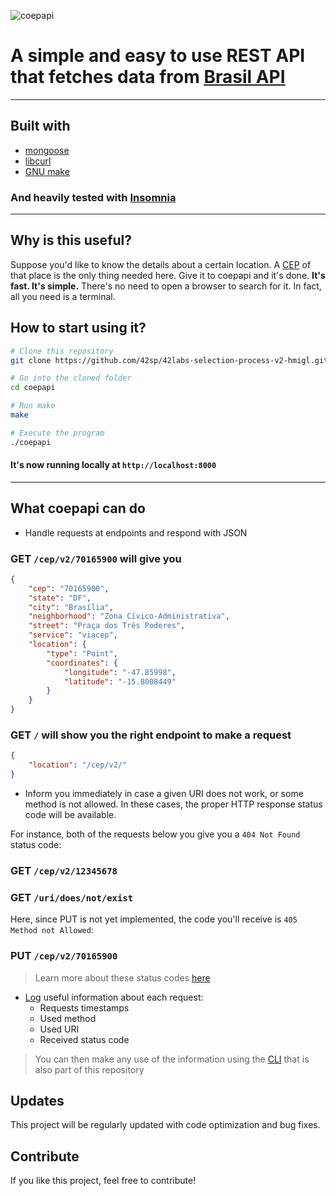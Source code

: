 ![coepapi](https://user-images.githubusercontent.com/88746406/155742706-a4cb5c79-84b7-4a9e-a9cf-ef3f89fd4e46.png)

# A simple and easy to use REST API that fetches data from [Brasil API](https://brasilapi.com.br/)

---
## Built with
- [mongoose](https://github.com/cesanta/mongoose)
- [libcurl](https://curl.se/libcurl/)
- [GNU make](https://www.gnu.org/software/make/)

### And heavily tested with [Insomnia](https://insomnia.rest/)
---
## Why is this useful?
Suppose you'd like to know the details about a certain location.
A [CEP](https://www.significados.com.br/cep/) of that place is the only
thing needed here. Give it to coepapi and it's done. **It's fast. It's simple.**
There's no need to open a browser to search for it. In fact, all you need
is a terminal.


## How to start using it?

```bash
# Clone this repository
git clone https://github.com/42sp/42labs-selection-process-v2-hmigl.git coepapi

# Go into the cloned folder
cd coepapi

# Run make
make

# Execute the program
./coepapi
```
#### It's now running locally at `http://localhost:8000`
---

## What coepapi can do
- Handle requests at endpoints and respond with JSON

### GET `/cep/v2/70165900` will give you
```json
{
	"cep": "70165900",
	"state": "DF",
	"city": "Brasília",
	"neighborhood": "Zona Cívico-Administrativa",
	"street": "Praça dos Três Poderes",
	"service": "viacep",
	"location": {
		"type": "Point",
		"coordinates": {
			"longitude": "-47.85998",
			"latitude": "-15.8008449"
		}
	}
}
```

### GET `/` will show you the right endpoint to make a request
```json
{
	"location": "/cep/v2/"
}
```

- Inform you immediately in case a given URI does not work, or some
method is not allowed. In these cases, the proper HTTP response status code
will be available.


For instance, both of the requests below you give you a `404 Not Found`
status code:
### GET `/cep/v2/12345678`
### GET `/uri/does/not/exist`


Here, since PUT is not yet implemented, the code you'll receive is `405
Method not Allowed`:
### PUT `/cep/v2/70165900`

> Learn more about these status codes [here](https://developer.mozilla.org/en-US/docs/Web/HTTP/Status)

- [Log](https://github.com/42sp/42labs-selection-process-v2-hmigl/blob/main/.log/server_log)
useful information about each request:
	- Requests timestamps
	- Used method
	- Used URI
	- Received status code


> You can then make any use of the information using the [CLI](https://github.com/42sp/42labs-selection-process-v2-hmigl/tree/main/cli#readme)
that is also part of this repository

## Updates
This project will be regularly updated with code optimization and bug fixes.

## Contribute
If you like this project, feel free to contribute!
